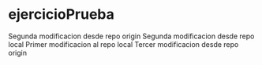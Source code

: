 # ejercicioPrueba
Segunda modificacion desde repo origin
Segunda modificacion desde repo local
Primer modificacion al repo local
Tercer modificacion desde repo origin
